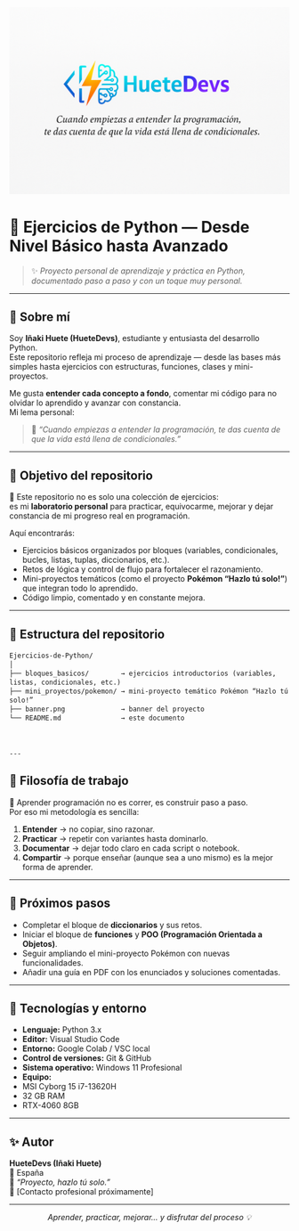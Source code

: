 <p align="center">
  <img src="banner.png" alt="HueteDevs banner" width="750" />
</p>

# 🐍 Ejercicios de Python — Desde Nivel Básico hasta Avanzado  

> ✨ *Proyecto personal de aprendizaje y práctica en Python, documentado paso a paso y con un toque muy personal.*  

---

## 👋 Sobre mí  

Soy **Iñaki Huete (HueteDevs)**, estudiante y entusiasta del desarrollo Python.  
Este repositorio refleja mi proceso de aprendizaje — desde las bases más simples hasta ejercicios con estructuras, funciones, clases y mini-proyectos.  

Me gusta **entender cada concepto a fondo**, comentar mi código para no olvidar lo aprendido y avanzar con constancia.  
Mi lema personal:  
> 💬 *“Cuando empiezas a entender la programación, te das cuenta de que la vida está llena de condicionales.”*

---

## 🎯 Objetivo del repositorio  

📘 Este repositorio no es solo una colección de ejercicios:  
es mi **laboratorio personal** para practicar, equivocarme, mejorar y dejar constancia de mi progreso real en programación.  

Aquí encontrarás:  
- Ejercicios básicos organizados por bloques (variables, condicionales, bucles, listas, tuplas, diccionarios, etc.).  
- Retos de lógica y control de flujo para fortalecer el razonamiento.  
- Mini-proyectos temáticos (como el proyecto **Pokémon “Hazlo tú solo!”**) que integran todo lo aprendido.  
- Código limpio, comentado y en constante mejora.  

---

## 📂 Estructura del repositorio  

```plaintext
Ejercicios-de-Python/
│
├── bloques_basicos/        → ejercicios introductorios (variables, listas, condicionales, etc.)
├── mini_proyectos/pokemon/ → mini-proyecto temático Pokémon “Hazlo tú solo!”
├── banner.png              → banner del proyecto
└── README.md               → este documento



---
```
## 🧩 Filosofía de trabajo  

🚀 Aprender programación no es correr, es construir paso a paso.  
Por eso mi metodología es sencilla:
1. **Entender** → no copiar, sino razonar.  
2. **Practicar** → repetir con variantes hasta dominarlo.  
3. **Documentar** → dejar todo claro en cada script o notebook.  
4. **Compartir** → porque enseñar (aunque sea a uno mismo) es la mejor forma de aprender.  

---

## 🌟 Próximos pasos  

- Completar el bloque de **diccionarios** y sus retos.  
- Iniciar el bloque de **funciones** y **POO (Programación Orientada a Objetos)**.  
- Seguir ampliando el mini-proyecto Pokémon con nuevas funcionalidades.  
- Añadir una guía en PDF con los enunciados y soluciones comentadas.

---

## 🧠 Tecnologías y entorno  

- **Lenguaje:** Python 3.x  
- **Editor:** Visual Studio Code  
- **Entorno:** Google Colab / VSC local  
- **Control de versiones:** Git & GitHub  
- **Sistema operativo:** Windows 11 Profesional
- **Equipo:**
- MSI Cyborg 15 i7-13620H
- 32 GB RAM
- RTX-4060 8GB

---

## ✨ Autor  

**HueteDevs (Iñaki Huete)**  
📍 España  
💬 *“Proyecto, hazlo tú solo.”*  
📧 [Contacto profesional próximamente]  

---

<p align="center">
  <em>Aprender, practicar, mejorar... y disfrutar del proceso 💡</em>
</p>
